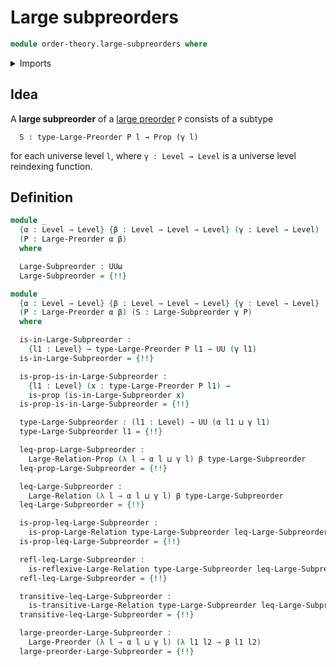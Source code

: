 # Large subpreorders

```agda
module order-theory.large-subpreorders where
```

<details><summary>Imports</summary>

```agda
open import foundation.dependent-pair-types
open import foundation.large-binary-relations
open import foundation.propositions
open import foundation.subtypes
open import foundation.universe-levels

open import order-theory.large-preorders
```

</details>

## Idea

A **large subpreorder** of a [large preorder](order-theory.large-preorders.md)
`P` consists of a subtype

```text
  S : type-Large-Preorder P l → Prop (γ l)
```

for each universe level `l`, where `γ : Level → Level` is a universe level
reindexing function.

## Definition

```agda
module _
  {α : Level → Level} {β : Level → Level → Level} (γ : Level → Level)
  (P : Large-Preorder α β)
  where

  Large-Subpreorder : UUω
  Large-Subpreorder = {!!}

module _
  {α : Level → Level} {β : Level → Level → Level} {γ : Level → Level}
  (P : Large-Preorder α β) (S : Large-Subpreorder γ P)
  where

  is-in-Large-Subpreorder :
    {l1 : Level} → type-Large-Preorder P l1 → UU (γ l1)
  is-in-Large-Subpreorder = {!!}

  is-prop-is-in-Large-Subpreorder :
    {l1 : Level} (x : type-Large-Preorder P l1) →
    is-prop (is-in-Large-Subpreorder x)
  is-prop-is-in-Large-Subpreorder = {!!}

  type-Large-Subpreorder : (l1 : Level) → UU (α l1 ⊔ γ l1)
  type-Large-Subpreorder l1 = {!!}

  leq-prop-Large-Subpreorder :
    Large-Relation-Prop (λ l → α l ⊔ γ l) β type-Large-Subpreorder
  leq-prop-Large-Subpreorder = {!!}

  leq-Large-Subpreorder :
    Large-Relation (λ l → α l ⊔ γ l) β type-Large-Subpreorder
  leq-Large-Subpreorder = {!!}

  is-prop-leq-Large-Subpreorder :
    is-prop-Large-Relation type-Large-Subpreorder leq-Large-Subpreorder
  is-prop-leq-Large-Subpreorder = {!!}

  refl-leq-Large-Subpreorder :
    is-reflexive-Large-Relation type-Large-Subpreorder leq-Large-Subpreorder
  refl-leq-Large-Subpreorder = {!!}

  transitive-leq-Large-Subpreorder :
    is-transitive-Large-Relation type-Large-Subpreorder leq-Large-Subpreorder
  transitive-leq-Large-Subpreorder = {!!}

  large-preorder-Large-Subpreorder :
    Large-Preorder (λ l → α l ⊔ γ l) (λ l1 l2 → β l1 l2)
  large-preorder-Large-Subpreorder = {!!}
```
